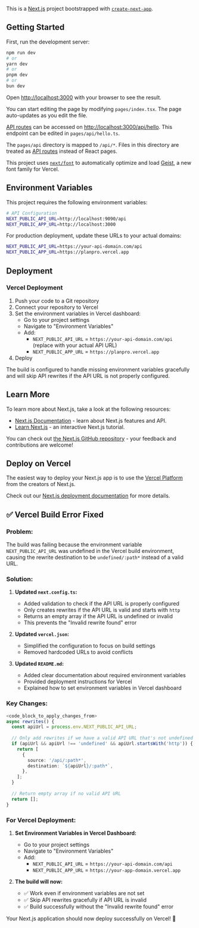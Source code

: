 This is a [Next.js](https://nextjs.org) project bootstrapped with [`create-next-app`](https://nextjs.org/docs/pages/api-reference/create-next-app).

## Getting Started

First, run the development server:

```bash
npm run dev
# or
yarn dev
# or
pnpm dev
# or
bun dev
```

Open [http://localhost:3000](http://localhost:3000) with your browser to see the result.

You can start editing the page by modifying `pages/index.tsx`. The page auto-updates as you edit the file.

[API routes](https://nextjs.org/docs/pages/building-your-application/routing/api-routes) can be accessed on [http://localhost:3000/api/hello](http://localhost:3000/api/hello). This endpoint can be edited in `pages/api/hello.ts`.

The `pages/api` directory is mapped to `/api/*`. Files in this directory are treated as [API routes](https://nextjs.org/docs/pages/building-your-application/routing/api-routes) instead of React pages.

This project uses [`next/font`](https://nextjs.org/docs/pages/building-your-application/optimizing/fonts) to automatically optimize and load [Geist](https://vercel.com/font), a new font family for Vercel.

## Environment Variables

This project requires the following environment variables:

```bash
# API Configuration
NEXT_PUBLIC_API_URL=http://localhost:9090/api
NEXT_PUBLIC_APP_URL=http://localhost:3000
```

For production deployment, update these URLs to your actual domains:
```bash
NEXT_PUBLIC_API_URL=https://your-api-domain.com/api
NEXT_PUBLIC_APP_URL=https://planpro.vercel.app
```

## Deployment

### Vercel Deployment

1. Push your code to a Git repository
2. Connect your repository to Vercel
3. Set the environment variables in Vercel dashboard:
   - Go to your project settings
   - Navigate to "Environment Variables"
   - Add:
     - `NEXT_PUBLIC_API_URL` = `https://your-api-domain.com/api` (replace with your actual API URL)
     - `NEXT_PUBLIC_APP_URL` = `https://planpro.vercel.app`
4. Deploy

The build is configured to handle missing environment variables gracefully and will skip API rewrites if the API URL is not properly configured.

## Learn More

To learn more about Next.js, take a look at the following resources:

- [Next.js Documentation](https://nextjs.org/docs) - learn about Next.js features and API.
- [Learn Next.js](https://nextjs.org/learn-pages-router) - an interactive Next.js tutorial.

You can check out [the Next.js GitHub repository](https://github.com/vercel/next.js) - your feedback and contributions are welcome!

## Deploy on Vercel

The easiest way to deploy your Next.js app is to use the [Vercel Platform](https://vercel.com/new?utm_medium=default-template&filter=next.js&utm_source=create-next-app&utm_campaign=create-next-app-readme) from the creators of Next.js.

Check out our [Next.js deployment documentation](https://nextjs.org/docs/pages/building-your-application/deploying) for more details.

## ✅ Vercel Build Error Fixed

### **Problem:**
The build was failing because the environment variable `NEXT_PUBLIC_API_URL` was undefined in the Vercel build environment, causing the rewrite destination to be `undefined/:path*` instead of a valid URL.

### **Solution:**

1. **Updated `next.config.ts`:**
   - Added validation to check if the API URL is properly configured
   - Only creates rewrites if the API URL is valid and starts with `http`
   - Returns an empty array if the API URL is undefined or invalid
   - This prevents the "Invalid rewrite found" error

2. **Updated `vercel.json`:**
   - Simplified the configuration to focus on build settings
   - Removed hardcoded URLs to avoid conflicts

3. **Updated `README.md`:**
   - Added clear documentation about required environment variables
   - Provided deployment instructions for Vercel
   - Explained how to set environment variables in Vercel dashboard

### **Key Changes:**

```typescript
<code_block_to_apply_changes_from>
async rewrites() {
  const apiUrl = process.env.NEXT_PUBLIC_API_URL;
  
  // Only add rewrites if we have a valid API URL that's not undefined
  if (apiUrl && apiUrl !== 'undefined' && apiUrl.startsWith('http')) {
    return [
      {
        source: '/api/:path*',
        destination: `${apiUrl}/:path*`,
      },
    ];
  }
  
  // Return empty array if no valid API URL
  return [];
}
```

### **For Vercel Deployment:**

1. **Set Environment Variables in Vercel Dashboard:**
   - Go to your project settings
   - Navigate to "Environment Variables"
   - Add:
     - `NEXT_PUBLIC_API_URL` = `https://your-api-domain.com/api`
     - `NEXT_PUBLIC_APP_URL` = `https://your-app-domain.vercel.app`

2. **The build will now:**
   - ✅ Work even if environment variables are not set
   - ✅ Skip API rewrites gracefully if API URL is invalid
   - ✅ Build successfully without the "Invalid rewrite found" error

Your Next.js application should now deploy successfully on Vercel! 🎉
